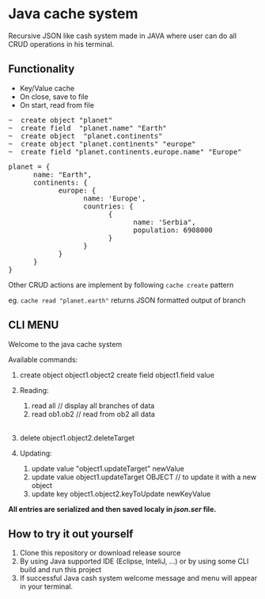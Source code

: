 # Java cache system
Recursive JSON like cash system made in JAVA where user can do all CRUD operations in his terminal.

## Functionality
 - Key/Value cache
 - On close, save to file
 - On start, read from file


<pre>
~  create object "planet"
~  create field  "planet.name" "Earth"
~  create object  "planet.continents"
~  create object "planet.continents" "europe"
~  create field "planet.continents.europe.name" "Europe"
</pre>
<pre>
planet = {
      name: "Earth",
      continents: {
            europe: {
                  name: 'Europe',
                  countries: {
                        {
                              name: 'Serbia",
                              population: 6908000
                        }
                  }
            }
      }
}
</pre>

Other CRUD actions are implement by following `cache create` pattern

eg. `cache read "planet.earth"` returns JSON formatted output of branch

## CLI MENU

Welcome to the java cache system

Available commands:

1. create object object1.object2
   create field object1.field value

2. Reading:
    1.  read all // display all branches of data
    2.   read ob1.ob2 // read from ob2 all data <br/><br/>

3. delete object1.object2.deleteTarget

4. Updating:
    1. update value "object1.updateTarget" newValue
   2. update value object1.updateTarget OBJECT // to update it with a new object
   3. update key object1.object2.keyToUpdate newKeyValue

**All entries are serialized and then saved localy in *json.ser* file.**

## How to try it out yourself

1. Clone this repository or download release source
2. By using Java supported IDE (Eclipse, InteliJ, ...) or by using some CLI build and run this project
3. If successful Java cash system welcome message and menu will appear in your terminal.